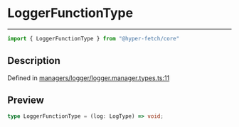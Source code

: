 

# LoggerFunctionType

<div class="api-docs__separator" data-reactroot="">

---

</div><div class="api-docs__import" data-reactroot="">

```ts
import { LoggerFunctionType } from "@hyper-fetch/core"
```

</div><div class="api-docs__section">

## Description

</div><div class="api-docs__description"><span class="api-docs__do-not-parse">



</span></div><p class="api-docs__definition">

Defined in [managers/logger/logger.manager.types.ts:11](https://github.com/BetterTyped/hyper-fetch/blob/c746dc1f/packages/core/src/managers/logger/logger.manager.types.ts#L11)

</p><div class="api-docs__section">

## Preview

</div><div class="api-docs__preview type single">

```ts
type LoggerFunctionType = (log: LogType) => void;
```

</div>